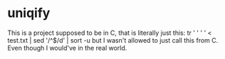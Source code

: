 uniqify
=======

This is a project supposed to be in C, that is literally just this: tr ' ' '
' &lt; test.txt | sed '/^$/d' | sort -u     but I wasn't allowed to just call this from C. Even though I would've in the real world. 
